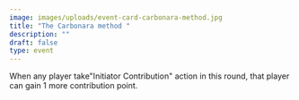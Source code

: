 ```yaml
---
image: images/uploads/event-card-carbonara-method.jpg
title: "The Carbonara method "
description: ""
draft: false
type: event
---
```

When any player take"Initiator Contribution" action in this round, that player can gain 1 more contribution point.